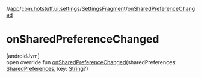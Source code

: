 //[app](../../../index.md)/[com.hotstuff.ui.settings](../index.md)/[SettingsFragment](index.md)/[onSharedPreferenceChanged](on-shared-preference-changed.md)

# onSharedPreferenceChanged

[androidJvm]\
open override fun [onSharedPreferenceChanged](on-shared-preference-changed.md)(sharedPreferences: [SharedPreferences](https://developer.android.com/reference/kotlin/android/content/SharedPreferences.html), key: [String](https://kotlinlang.org/api/latest/jvm/stdlib/kotlin/-string/index.html)?)
